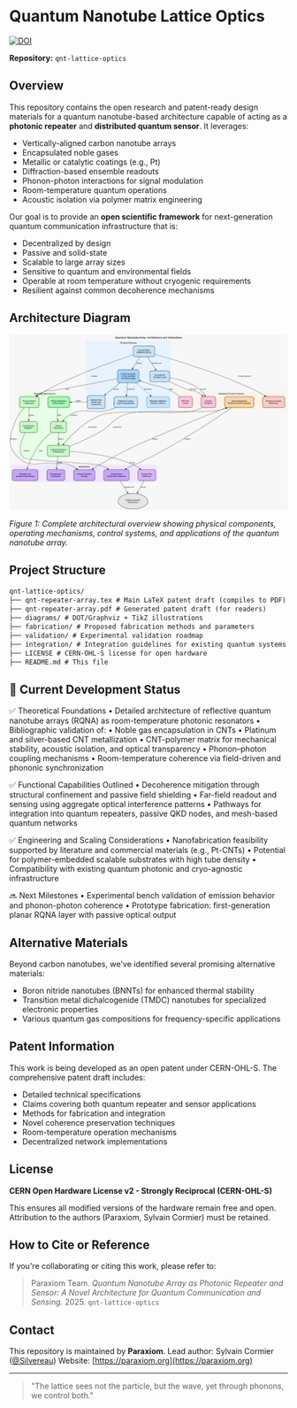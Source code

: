 # Quantum Nanotube Lattice Optics
[![DOI](https://zenodo.org/badge/954944290.svg)](https://doi.org/10.5281/zenodo.15085938)

**Repository:** `qnt-lattice-optics`

## Overview
This repository contains the open research and patent-ready design materials for a quantum nanotube-based architecture capable of acting as a **photonic repeater** and **distributed quantum sensor**. It leverages:
- Vertically-aligned carbon nanotube arrays
- Encapsulated noble gases
- Metallic or catalytic coatings (e.g., Pt)
- Diffraction-based ensemble readouts
- Phonon-photon interactions for signal modulation
- Room-temperature quantum operations
- Acoustic isolation via polymer matrix engineering

Our goal is to provide an **open scientific framework** for next-generation quantum communication infrastructure that is:
- Decentralized by design
- Passive and solid-state
- Scalable to large array sizes
- Sensitive to quantum and environmental fields
- Operable at room temperature without cryogenic requirements
- Resilient against common decoherence mechanisms

## Architecture Diagram

![Quantum Nanotube Array Architecture](diagrams/receipe.png)

*Figure 1: Complete architectural overview showing physical components, operating mechanisms, control systems, and applications of the quantum nanotube array.*

## Project Structure
```
qnt-lattice-optics/
├── qnt-repeater-array.tex # Main LaTeX patent draft (compiles to PDF)
├── qnt-repeater-array.pdf # Generated patent draft (for readers)
├── diagrams/ # DOT/Graphviz + TikZ illustrations
├── fabrication/ # Proposed fabrication methods and parameters
├── validation/ # Experimental validation roadmap
├── integration/ # Integration guidelines for existing quantum systems
├── LICENSE # CERN-OHL-S license for open hardware
├── README.md # This file
```

## 🧠 Current Development Status

✅ Theoretical Foundations
	•	Detailed architecture of reflective quantum nanotube arrays (RQNA) as room-temperature photonic resonators
	•	Bibliographic validation of:
	•	Noble gas encapsulation in CNTs
	•	Platinum and silver-based CNT metallization
	•	CNT-polymer matrix for mechanical stability, acoustic isolation, and optical transparency
	•	Phonon–photon coupling mechanisms
	•	Room-temperature coherence via field-driven and phononic synchronization

✅ Functional Capabilities Outlined
	•	Decoherence mitigation through structural confinement and passive field shielding
	•	Far-field readout and sensing using aggregate optical interference patterns
	•	Pathways for integration into quantum repeaters, passive QKD nodes, and mesh-based quantum networks

✅ Engineering and Scaling Considerations
	•	Nanofabrication feasibility supported by literature and commercial materials (e.g., Pt-CNTs)
	•	Potential for polymer-embedded scalable substrates with high tube density
	•	Compatibility with existing quantum photonic and cryo-agnostic infrastructure

🔜 Next Milestones
	•	Experimental bench validation of emission behavior and phonon-photon coherence
	•	Prototype fabrication: first-generation planar RQNA layer with passive optical output
## Alternative Materials
Beyond carbon nanotubes, we've identified several promising alternative materials:
- Boron nitride nanotubes (BNNTs) for enhanced thermal stability
- Transition metal dichalcogenide (TMDC) nanotubes for specialized electronic properties
- Various quantum gas compositions for frequency-specific applications

## Patent Information
This work is being developed as an open patent under CERN-OHL-S. The comprehensive patent draft includes:
- Detailed technical specifications
- Claims covering both quantum repeater and sensor applications
- Methods for fabrication and integration
- Novel coherence preservation techniques
- Room-temperature operation mechanisms
- Decentralized network implementations

## License
**CERN Open Hardware License v2 - Strongly Reciprocal (CERN-OHL-S)**

This ensures all modified versions of the hardware remain free and open. Attribution to the authors (Paraxiom, Sylvain Cormier) must be retained.

## How to Cite or Reference
If you're collaborating or citing this work, please refer to:

> Paraxiom Team. *Quantum Nanotube Array as Photonic Repeater and Sensor: A Novel Architecture for Quantum Communication and Sensing*. 2025. `qnt-lattice-optics`

## Contact
This repository is maintained by **Paraxiom**.
Lead author: Sylvain Cormier ([@Silvereau](https://github.com/Silvereau))
Website: [https://paraxiom.org](https://paraxiom.org)

---
> "The lattice sees not the particle, but the wave, yet through phonons, we control both."
